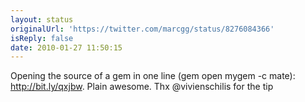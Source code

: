 ```yaml
---
layout: status
originalUrl: 'https://twitter.com/marcgg/status/8276084366'
isReply: false
date: 2010-01-27 11:50:15
---
```


Opening the source of a gem in one line (gem open mygem -c mate): http://bit.ly/qxjbw. Plain awesome. Thx @vivienschilis for the tip
